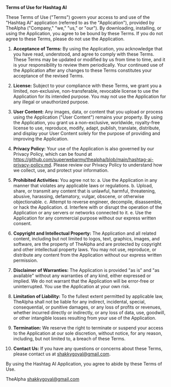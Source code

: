 **Terms of Use for Hashtag AI**

These Terms of Use ("Terms") govern your access to and use of the "Hashtag AI" application (referred to as the "Application"), provided by TheAlpha ("Company," "we," "us," or "our"). By downloading, installing, or using the Application, you agree to be bound by these Terms. If you do not agree to these Terms, please do not use the Application.

1. **Acceptance of Terms:**
   By using the Application, you acknowledge that you have read, understood, and agree to comply with these Terms. These Terms may be updated or modified by us from time to time, and it is your responsibility to review them periodically. Your continued use of the Application after any changes to these Terms constitutes your acceptance of the revised Terms.

2. **License:**
   Subject to your compliance with these Terms, we grant you a limited, non-exclusive, non-transferable, revocable license to use the Application for its intended purpose. You may not use the Application for any illegal or unauthorized purpose.

3. **User Content:**
   Any images, data, or content that you upload or process using the Application ("User Content") remains your property. By using the Application, you grant us a non-exclusive, worldwide, royalty-free license to use, reproduce, modify, adapt, publish, translate, distribute, and display your User Content solely for the purpose of providing and improving the Application.

4. **Privacy Policy:**
   Your use of the Application is also governed by our Privacy Policy, which can be found at https://github.com/superwebarmy/thealpha/blob/main/hashtag-ai-privacy-policy.md. Please review our Privacy Policy to understand how we collect, use, and protect your information.

5. **Prohibited Activities:**
   You agree not to:
   a. Use the Application in any manner that violates any applicable laws or regulations.
   b. Upload, share, or transmit any content that is unlawful, harmful, threatening, abusive, harassing, defamatory, vulgar, obscene, or otherwise objectionable.
   c. Attempt to reverse engineer, decompile, disassemble, or hack the Application.
   d. Interfere with or disrupt the operation of the Application or any servers or networks connected to it.
   e. Use the Application for any commercial purpose without our express written consent.

6. **Copyright and Intellectual Property:**
   The Application and all related content, including but not limited to logos, text, graphics, images, and software, are the property of TheAlpha and are protected by copyright and other intellectual property laws. You may not use, reproduce, or distribute any content from the Application without our express written permission.

7. **Disclaimer of Warranties:**
   The Application is provided "as is" and "as available" without any warranties of any kind, either expressed or implied. We do not warrant that the Application will be error-free or uninterrupted. You use the Application at your own risk.

8. **Limitation of Liability:**
   To the fullest extent permitted by applicable law, TheAlpha shall not be liable for any indirect, incidental, special, consequential, or punitive damages, or any loss of profits or revenues, whether incurred directly or indirectly, or any loss of data, use, goodwill, or other intangible losses resulting from your use of the Application.

9. **Termination:**
   We reserve the right to terminate or suspend your access to the Application at our sole discretion, without notice, for any reason, including, but not limited to, a breach of these Terms.

10. **Contact Us:**
    If you have any questions or concerns about these Terms, please contact us at shakkygoyal@gmail.com.

By using the Hashtag AI Application, you agree to abide by these Terms of Use.

TheAlpha
shakkygoyal@gmail.com

